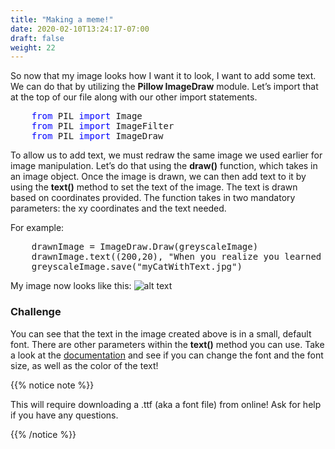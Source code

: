```yaml
---
title: "Making a meme!"
date: 2020-02-10T13:24:17-07:00
draft: false
weight: 22
--- 
```


So now that my image looks how I want it to look, I want to add some text. We can do that by utilizing the <b>Pillow ImageDraw</b> module. Let’s import that at the top of our file along with our other import statements.

<pre>
    <font color="blue">from</font> PIL <font color="blue">import</font> Image
    <font color="blue">from</font> PIL <font color="blue">import</font> ImageFilter
    <font color="blue">from</font> PIL <font color="blue">import</font> ImageDraw
</pre>

To allow us to add text, we must redraw the same image we used earlier for image manipulation. Let’s do that using the <b>draw()</b> function, which takes in an image object. Once the image is drawn, we can then add text to it by using the <b>text()</b> method to set the text of the image. The text is drawn based on coordinates provided. The function takes in two mandatory parameters: the xy coordinates and the text needed.

For example:

<pre>
    drawnImage = ImageDraw.Draw(greyscaleImage)
    drawnImage.text((200,20), "When you realize you learned python in an hour.")
    greyscaleImage.save("myCatWithText.jpg")
</pre>


My image now looks like this:
![alt text](../media/meme.png "blurred black and white cat upside down with text that says `when you realize you learned python in an hour.`")

### Challenge 
You can see that the text in the image created above is in a small, default font. There are other parameters within the <b>text()</b> method you can use. Take a look at the [documentation](https://pillow.readthedocs.io/en/stable/reference/ImageDraw.html#PIL.ImageDraw.PIL.ImageDraw.ImageDraw.text) and see if you can change the font and the font size, as well as the color of the text! 

{{% notice note %}}

This will require downloading a .ttf (aka a font file) from online! Ask for help if you have any questions.

{{% /notice %}}
